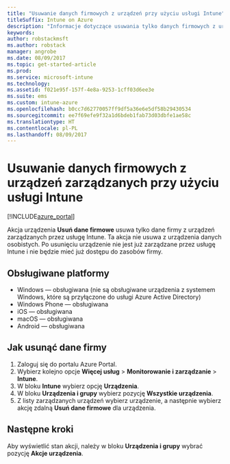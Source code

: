 ```yaml
---
title: "Usuwanie danych firmowych z urządzeń przy użyciu usługi Intune"
titleSuffix: Intune on Azure
description: "Informacje dotyczące usuwania tylko danych firmowych z urządzeń zarządzanych przy użyciu usługi Intune."
keywords: 
author: robstackmsft
ms.author: robstack
manager: angrobe
ms.date: 08/09/2017
ms.topic: get-started-article
ms.prod: 
ms.service: microsoft-intune
ms.technology: 
ms.assetid: f021e95f-157f-4e8a-9253-1cff03d6ee3e
ms.suite: ems
ms.custom: intune-azure
ms.openlocfilehash: b0cc7d62770057ff9df5a36e6e5df58b29430534
ms.sourcegitcommit: ee7f69efe9f32a1d6bdeb1fab73d03dbfe1ae58c
ms.translationtype: HT
ms.contentlocale: pl-PL
ms.lasthandoff: 08/09/2017
---
```

# <a name="remove-company-data-from-intune-managed-devices"></a>Usuwanie danych firmowych z urządzeń zarządzanych przy użyciu usługi Intune


[!INCLUDE[azure_portal](./includes/azure_portal.md)]

Akcja urządzenia **Usuń dane firmowe** usuwa tylko dane firmy z urządzeń zarządzanych przez usługę Intune. Ta akcja nie usuwa z urządzenia danych osobistych. Po usunięciu urządzenie nie jest już zarządzane przez usługę Intune i nie będzie mieć już dostępu do zasobów firmy.

## <a name="supported-platforms"></a>Obsługiwane platformy

- Windows — obsługiwana (nie są obsługiwane urządzenia z systemem Windows, które są przyłączone do usługi Azure Active Directory)
- Windows Phone — obsługiwana
- iOS — obsługiwana
- macOS — obsługiwana
- Android — obsługiwana

## <a name="how-to-remove-company-data"></a>Jak usunąć dane firmy

1. Zaloguj się do portalu Azure Portal.
2. Wybierz kolejno opcje **Więcej usług** > **Monitorowanie i zarządzanie** > **Intune**.
3. W bloku **Intune** wybierz opcję **Urządzenia**.
4. W bloku **Urządzenia i grupy** wybierz pozycję **Wszystkie urządzenia**.
5. Z listy zarządzanych urządzeń wybierz urządzenie, a następnie wybierz akcję zdalną **Usuń dane firmowe** dla urządzenia.

## <a name="next-steps"></a>Następne kroki

Aby wyświetlić stan akcji, należy w bloku **Urządzenia i grupy** wybrać pozycję **Akcje urządzenia**.
